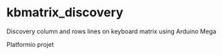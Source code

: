 # kbmatrix_discovery
Discovery column and rows lines on keyboard matrix using Arduino Mega

Platformio projet

